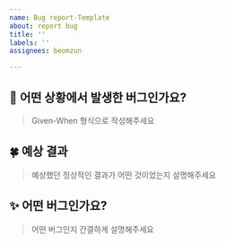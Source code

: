 ```yaml
---
name: Bug report-Template
about: report bug
title: ''
labels: ''
assignees: beomzun

---
```


## 📌 어떤 상황에서 발생한 버그인가요?

> Given-When 형식으로 작성해주세요

## 🍀 예상 결과

> 예상했던 정상적인 결과가 어떤 것이었는지 설명해주세요

## ✨ 어떤 버그인가요?

> 어떤 버그인지 간결하게 설명해주세요
